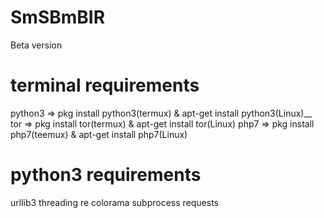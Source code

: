 # SmSBmBIR
Beta version
# terminal requirements
python3 => pkg install python3(termux) & apt-get install python3(Linux)__
tor => pkg install tor(termux) & apt-get install tor(Linux)
php7 => pkg install php7(teemux) & apt-get install php7(Linux)
# python3 requirements
urllib3
threading
re
colorama
subprocess
requests
